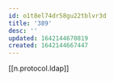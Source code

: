 ```yaml
---
id: o1t8el74dr58gu22tblvr3d
title: '389'
desc: ''
updated: 1642144670819
created: 1642144667447
---
```



[[n.protocol.ldap]]
